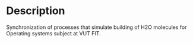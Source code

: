 # Description
Synchronization of processes that simulate building of H2O molecules for Operating systems subject at VUT FIT.
